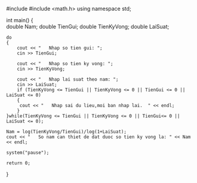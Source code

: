 #include <iostream>
#include <math.h>
using namespace std;

int main()
{	
    double Nam;
    double TienGui;
    double TienKyVong;
    double LaiSuat;
    
    do
    {
    	cout << "   Nhap so tien gui: ";
    	cin >> TienGui;

    	cout << "   Nhap so tien ky vong: ";
    	cin >> TienKyVong;

    	cout << "   Nhap lai suat theo nam: ";
    	cin >> LaiSuat;
    	if (TienKyVong <= TienGui || TienKyVong <= 0 || TienGui <= 0 || LaiSuat <= 0)
    	{
	     cout << "   Nhap sai du lieu,moi ban nhap lai.  " << endl;
    	}	
    }while(TienKyVong <= TienGui || TienKyVong <= 0 || TienGui<= 0 || LaiSuat <= 0);
	
    Nam = log(TienKyVong/TienGui)/log(1+LaiSuat);
    cout << "   So nam can thiet de dat duoc so tien ky vong la: " << Nam << endl;
    
    system("pause");
    
    return 0;
}

